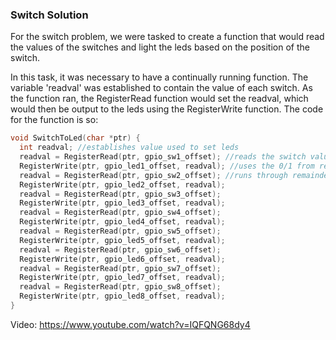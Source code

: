 ### Switch Solution

For the switch problem, we were tasked to create a function that would read the values of the switches and light the leds based on the position of the switch. 

In this task, it was necessary to have a continually running function. The variable 'readval' was established to contain the value of each switch. As the function ran, the RegisterRead function would set the readval, which would then be output to the leds using the RegisterWrite function. The code for the function is so:

```C++
void SwitchToLed(char *ptr) {
  int readval; //establishes value used to set leds
  readval = RegisterRead(ptr, gpio_sw1_offset); //reads the switch value and then sets readval to either 0/1
  RegisterWrite(ptr, gpio_led1_offset, readval); //uses the 0/1 from readval to set the LED
  readval = RegisterRead(ptr, gpio_sw2_offset); //runs through remainder of switches
  RegisterWrite(ptr, gpio_led2_offset, readval);
  readval = RegisterRead(ptr, gpio_sw3_offset);
  RegisterWrite(ptr, gpio_led3_offset, readval);
  readval = RegisterRead(ptr, gpio_sw4_offset);
  RegisterWrite(ptr, gpio_led4_offset, readval);
  readval = RegisterRead(ptr, gpio_sw5_offset);
  RegisterWrite(ptr, gpio_led5_offset, readval);
  readval = RegisterRead(ptr, gpio_sw6_offset);
  RegisterWrite(ptr, gpio_led6_offset, readval);
  readval = RegisterRead(ptr, gpio_sw7_offset);
  RegisterWrite(ptr, gpio_led7_offset, readval);
  readval = RegisterRead(ptr, gpio_sw8_offset);
  RegisterWrite(ptr, gpio_led8_offset, readval);
}
```

Video: https://www.youtube.com/watch?v=IQFQNG68dy4
